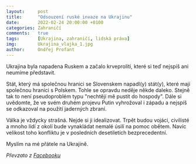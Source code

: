 ```yaml
---
layout:     post
title:      "Odsouzení ruské invaze na Ukrajinu"
date:       2022-02-24 20:00:00 +0100
categories: Zahraničí
comments:   true
tags:       [Ukrajina, zahraničí, lidská práva]
img:        Ukrajina_vlajka_1.jpg
author:     Ondřej Profant
---
```


Ukrajina byla napadena Ruskem a začalo krveprolití, které si teď nejspíš ani neumíme představit.

<!--more-->

Stát, který má společnou hranici se Slovenskem napadl(y) stát(y), které mají společnou hranici s Polskem. Tohle se opravdu neděje někde daleko. Stejně tak to není pseudoproblém typu "nechtějí mě pustit do hospody". Dále si uvědomte, že ve svém druhém projevu Putin vyhrožoval i západu a nejspíš se odkazoval na použití jaderných zbraní.

Válka je vždycky strašná. Nejde si ji idealizovat. Trpět budou vojáci, civilisté a mnoho lidí z okolí bude vynakládat nemalé úsilí na pomoc obětem. Navíc velikost toho konfliktu je v posledních desetiletích bezprecedentní.

Myslím na mé přátele na Ukrajině.

*Převzato z [Facebooku](https://www.facebook.com/ondrej.profant/posts/10220839617766944)*
